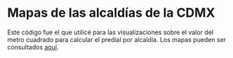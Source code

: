 # Mapas de las alcaldías de la CDMX

Este código fue el que utilicé para las visualizaciones sobre el valor del metro cuadrado para calcular el predial por alcaldía. Los mapas pueden ser consultados [aquí](https://twitter.com/pCobosAlcala/status/1292999404962496512?s=20).

